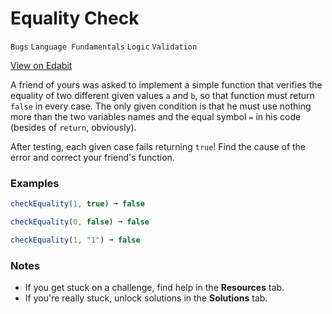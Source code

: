 # Equality Check

`Bugs` `Language Fundamentals` `Logic` `Validation`

[View on Edabit](https://edabit.com/challenge/BGvTMfwxYDRbtaTJ3)

A friend of yours was asked to implement a simple function that verifies the equality of two different given values `a` and `b`, so that function must return `false` in every case. The only given condition is that he must use nothing more than the two variables names and the equal symbol `=` in his code (besides of `return`, obviously).

After testing, each given case fails returning `true`! Find the cause of the error and correct your friend's function.

### Examples

```js
checkEquality(1, true) ➞ false

checkEquality(0, false) ➞ false

checkEquality(1, "1") ➞ false
```

### Notes

- If you get stuck on a challenge, find help in the **Resources** tab.
- If you're really stuck, unlock solutions in the **Solutions** tab.
